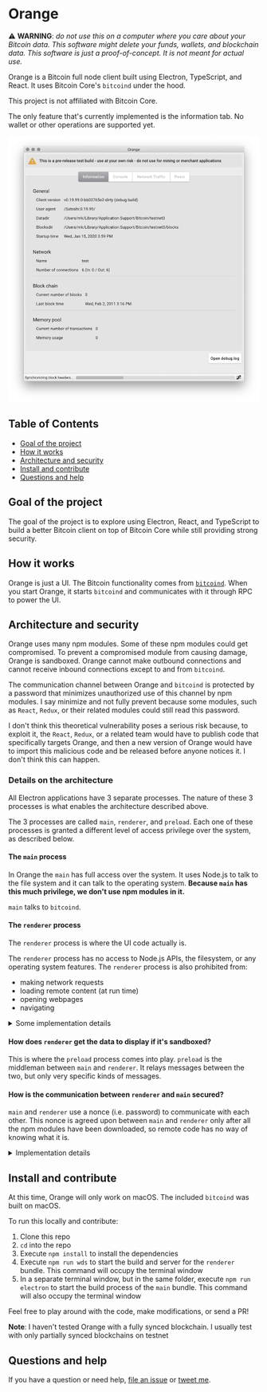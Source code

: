 # Orange

⚠️ **WARNING**: _do not use this on a computer where you care about your Bitcoin data. This software might delete your funds, wallets, and blockchain data. This software is just a proof-of-concept. It is not meant for actual use._

Orange is a Bitcoin full node client built using Electron, TypeScript, and React. It uses Bitcoin Core's `bitcoind` under the hood.

This project is not affiliated with Bitcoin Core.

The only feature that's currently implemented is the information tab. No wallet or other operations are supported yet.

[![See screenshots](./docs/orange-rpc-console.png)](./docs)

## Table of Contents

- [Goal of the project](#goal-of-the-project)
- [How it works](#how-it-works)
- [Architecture and security](#architecture-and-security)
- [Install and contribute](#install-and-contribute)
- [Questions and help](#questions-and-help)

## Goal of the project

The goal of the project is to explore using Electron, React, and TypeScript to build a better Bitcoin client on top of Bitcoin Core while still providing strong security.

## How it works

Orange is just a UI. The Bitcoin functionality comes from [`bitcoind`](https://en.bitcoin.it/wiki/Bitcoind). When you start Orange, it starts `bitcoind` and communicates with it through RPC to power the UI.

## Architecture and security

Orange uses many npm modules. Some of these npm modules could get compromised. To prevent a compromised module from causing damage, Orange is sandboxed. Orange cannot make outbound connections and cannot receive inbound connections except to and from `bitcoind`.

The communication channel between Orange and `bitcoind` is protected by a password that minimizes unauthorized use of this channel by npm modules. I say minimize and not fully prevent because some modules, such as `React`, `Redux`, or their related modules could still read this password.

I don't think this theoretical vulnerability poses a serious risk because, to exploit it, the `React`, `Redux`, or a related team would have to publish code that specifically targets Orange, and then a new version of Orange would have to import this malicious code and be released before anyone notices it. I don't think this can happen.

### Details on the architecture

All Electron applications have 3 separate processes. The nature of these 3 processes is what enables the architecture described above.

The 3 processes are called `main`, `renderer`, and `preload`. Each one of these processes is granted a different level of access privilege over the system, as described below.

#### The `main` process

In Orange the `main` has full access over the system. It uses Node.js to talk to the file system and it can talk to the operating system. **Because `main` has this much privilege, we don't use npm modules in it.**

`main` talks to `bitcoind`.

#### The `renderer` process

The `renderer` process is where the UI code actually is.

The `renderer` process has no access to Node.js APIs, the filesystem, or any operating system features. The `renderer` process is also prohibited from:

- making network requests
- loading remote content (at run time)
- opening webpages
- navigating

<details><summary>Some implementation details</summary>

We implement the [security recommendations](https://electronjs.org/docs/tutorial/security?q=j#checklist-security-recommendations) provided by Electron. Many of these recommendations are particular to loading "remote content", that is content over the network. In Orange we disable networking completely, but we consider npm modules in the `renderer` process to be equivalent to "remote content" so we follow these recommendations as strictly as possible:

- Node integration is disabled
- Content isolation is enabled
- Web security is enabled
- A strict content security policy is provided
- Running insecure content is disabled
- No experimental Chromium or Blink features are used
- WebView creation is disabled
- Navigation is disabled
- The remote module is disabled

</details>

#### How does `renderer` get the data to display if it's sandboxed?

This is where the `preload` process comes into play. `preload` is the middleman between `main` and `renderer`. It relays messages between the two, but only very specific kinds of messages.

#### How is the communication between `renderer` and `main` secured?

`main` and `renderer` use a nonce (i.e. password) to communicate with each other. This nonce is agreed upon between `main` and `renderer` only after all the npm modules have been downloaded, so remote code has no way of knowing what it is.

<details><summary>Implementation details</summary>

After the npm modules have been downloaded but before the Orange distributable is created, the string `__NONCE__` in the code will be replaced with a base64 encoded random bytes. Care has to be taken to make sure this nonce is only known to the local Orange code, not to the npm modules.

</details>

## Install and contribute

At this time, Orange will only work on macOS. The included `bitcoind` was built on macOS.

To run this locally and contribute:

1. Clone this repo
1. `cd` into the repo
1. Execute `npm install` to install the dependencies
1. Execute `npm run wds` to start the build and server for the `renderer` bundle. This command will occupy the terminal window
1. In a separate terminal window, but in the same folder, execute `npm run electron` to start the build process of the `main` bundle. This command will also occupy the terminal window

Feel free to play around with the code, make modifications, or send a PR!

**Note**: I haven't tested Orange with a fully synced blockchain. I usually test with only partially synced blockchains on testnet

## Questions and help

If you have a question or need help, [file an issue](https://github.com/orange-org/orange/issues/new) or [tweet me](https://twitter.com/msafi).
